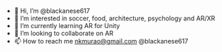 - 👋 Hi, I’m @blackanese617
- 👀 I’m interested in soccer, food, architecture, psychology and AR/XR
- 🌱 I’m currently learning AR for Unity
- 💞️ I’m looking to collaborate on AR
- 📫 How to reach me nkmurao@gmail.com @blackanese617

<!---
blackanese617/blackanese617 is a ✨ special ✨ repository because its `README.md` (this file) appears on your GitHub profile.
You can click the Preview link to take a look at your changes.
--->
